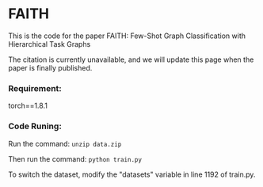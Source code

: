 # FAITH

This is the code for the paper FAITH: Few-Shot Graph Classification with Hierarchical Task Graphs

The citation is currently unavailable, and we will update this page when the paper is finally published.



### Requirement:
torch==1.8.1



### Code Runing:
Run the command: 
`unzip data.zip`

Then run the command:
`python train.py`

To switch the dataset, modify the "datasets" variable in line 1192 of train.py.



